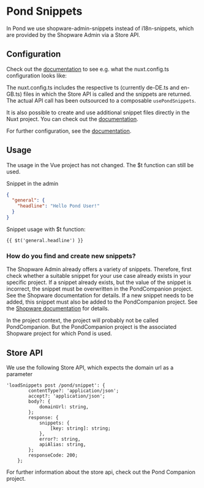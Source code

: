 # Pond Snippets

In Pond we use shopware-admin-snippets instead of i18n-snippets, which are provided by the Shopware Admin via a Store API.

## Configuration

Check out the [documentation](https://i18n.nuxtjs.org/docs/guide/lazy-load-translations#basic-usage) to see e.g. what the nuxt.config.ts configuration looks like:


The nuxt.config.ts includes the respective ts (currently de-DE.ts and en-GB.ts) files in which the Store API is called and the snippets are returned.
The actual API call has been outsourced to a composable `usePondSnippets`. 

It is also possible to create and use additional snippet files directly in the Nuxt project. You can check out the [documentation](https://i18n.nuxtjs.org/docs/guide/lazy-load-translations#multiple-files-lazy-loading).

For further configuration, see the [documentation](https://i18n.nuxtjs.org/docs/guide/lazy-load-translations).

## Usage

The usage in the Vue project has not changed. The $t function can still be used.

Snippet in the admin

```json
{
  "general": {
    "headline": "Hello Pond User!"
  }
}
```

Snippet usage with $t function:
```
{{ $t('general.headline') }}
```

### How do you find and create new snippets?

The Shopware Admin already offers a variety of snippets. Therefore, first check whether a suitable snippet for your use case already exists in your specific project.
If a snippet already exists, but the value of the snippet is incorrect, the snippet must be overwritten in the PondCompanion project. See the Shopware documentation for details.
If a new snippet needs to be added, this snippet must also be added to the PondCompanion project. See the [Shopware documentation](https://developer.shopware.com/docs/guides/plugins/plugins/administration/templates-styling/adding-snippets.html) for details.

In the project context, the project will probably not be called PondCompanion.
But the PondCompanion project is the associated Shopware project for which Pond is used.
## Store API

We use the following Store API, which expects the domain url as a parameter

```
'loadSnippets post /pond/snippet': {
        contentType?: 'application/json';
        accept?: 'application/json';
        body?: {
            domainUrl: string,
        };
        response: {
            snippets: {
                [key: string]: string;
            },
            error?: string,
            apiAlias: string,
        };
        responseCode: 200;
    };
```

For further information about the store api, check out the Pond Companion project.
